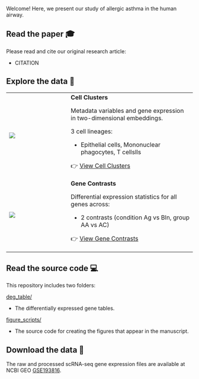 Welcome! Here, we present our study of allergic asthma in the human airway.

## Read the paper :mortar_board: 

Please read and cite our original research article:

- CITATION


## Explore the data :microscope: 
<table>
<tr>
<td width="33%">
<a href="https://villani.mgh.harvard.edu/allergy-asthma/app/?ds=AEC_data&gene=MAL&groupby=none">
<img src="https://user-images.githubusercontent.com/209714/208189301-54950cab-9d7e-46e4-ba95-6f18e0bae550.png"></img>
</a>
</td>
<td>
<b>Cell Clusters</b>

Metadata variables and gene expression in two-dimensional embeddings.

3 cell lineages:

- Epithelial cells, Mononuclear phagocytes, T cellslls

:point_right: <a href="https://villani.mgh.harvard.edu/allergy-asthma/app/?ds=AEC_data&gene=MAL&groupby=none">View Cell Clusters</a>
</td>
</tr>
<tr>
<td>
<a href="https://villani.mgh.harvard.edu/allergy-asthma/gene-contrasts/">
<img src="https://user-images.githubusercontent.com/209714/208189495-d2c43409-d81e-4e06-86b8-5567ac79dc36.png"></img>
</a>
</td>
<td>
<b>Gene Contrasts</b>

Differential expression statistics for all genes across:

- 2 contrasts (condition Ag vs Bln, group AA vs AC)

:point_right: <a href="https://villani.mgh.harvard.edu/allergy-asthma/gene-contrasts/">View Gene Contrasts</a>
</td>
</tr>
</table>


## Read the source code &#x1F4BB;

This repository includes two folders:

[deg_table/][deg_table]
- The differentially expressed gene tables.

[figure_scripts/][figure_scripts]
- The source code for creating the figures that appear in the manuscript.

[deg_table]: https://github.com/villani-lab/airway_allergic_asthma/tree/main/deg_table
[figure_scripts]: https://github.com/villani-lab/airway_allergic_asthma/tree/main/figure_scripts


## Download the data &#x1F4BE;

The raw and processed scRNA-seq gene expression files are available at NCBI GEO
[GSE193816].

[GSE193816]: https://www.ncbi.nlm.nih.gov/geo/query/acc.cgi?acc=GSE193816
